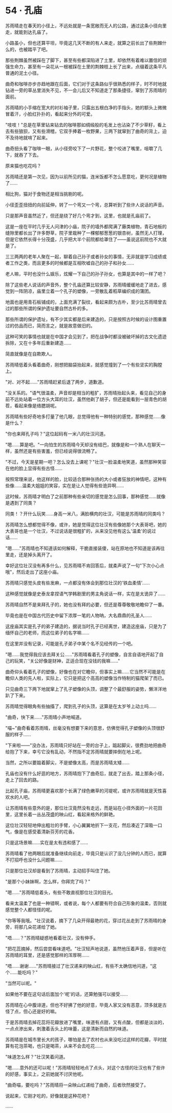 <link rel="stylesheet" href="../styles/text.css" />
<h1>54 · 孔庙</h1>

苏雨晴走在春天的小径上，不远处就是一条宽敞而无人的公路，通过这条小径向里走，就能到达孔庙了。

小路虽小，但也还算平坦，毕竟这几天不断的有人来走，就算之前长出了些荆棘什么的，也被踏平了吧。

那些荆棘虽然被踩在了脚下，甚至有些都深陷进了土里，却依然有着难以置信的顽强生命力，甚至有一朵花从一根被踩在土里的荆棘枝上长了出来，点缀着这条平凡普通的泥土小径。

曲奇和咖啡亦步亦趋地跟在后面，它们对于这条路似乎很熟悉的样子，时不时地就钻进一旁的草丛里消失不见，不一会儿后又不知道走了那条捷径，窜到了苏雨晴的面前。

苏雨晴的小手缩在宽大的衬衫袖子里，只露出五根白净的手指头，她的额头上微微冒着汗，小脸红扑扑的，看起来分外的可爱。

"吱吱！"总是在草里钻来钻去的咖啡那如绸缎般的毛发上也沾染了不少草籽，看上去有些狼狈，又有些滑稽，它双手捧着一枚野果，三两下就窜到了曲奇的背上，迫不及待地就啃了起来。

曲奇扭头看了咖啡一眼，从小径旁咬下了一片野花，整个咬进了嘴里，咀嚼了几下，就吞了下去。

原来猫也吃花吗？

苏雨晴还是第一次见，因为以前所见的猫，连米饭都不怎么愿意吃，更何况是植物了……

相比狗，猫对于食物还是相当挑剔的呢。

小径歪歪扭扭的向前延伸，转了一个弯又一个弯，总算听到了些许人说话的声音。

只是那声音虽然近了，但还是绕了好几个弯才到，这里，也就是孔庙前了。

这是一座在平时几乎无人问津的小庙，院子的墙外都爬满了藤类植物，青石地板的缝隙里都长出了许多野草，院子里栽种了一棵郁郁葱葱的银杏树，虽然无人打理，但是它依然长得十分茂盛，几乎把大半个前院都给罩住了——虽说这前院也不大就是了。

三三两两的老年人聚在一起，聊着自己孙子或者孙女的事情，无非就是学习成绩或者工作之类，而且更多的时候都是互相吹嘘自己的孙子和孙女……

老人嘛，平时也没什么娱乐，炫耀一下自己的孙子孙女，也算是其中的一样了吧？

除了这些老人说话的声音外，整个孔庙还算比较安静，苏雨晴缓缓地走了进去，感觉到一阵阴凉，庙里立着一个孔子的塑像，一旁散乱着稻草编织成的蒲团。

地面也是用青石板铺成的，上面充满了裂纹，看起来颇为古朴，至少比苏雨晴曾去过的那些所谓的保护遗址要自然古朴的多。

那些所谓的保护遗址，有不少其实都是后来建造的，只是按照古时候的设计图重置过的仿品而已，简而言之，就是故意做旧的。

这种可笑的事情也就是在中国才会见到了，把在战争时都没被破坏掉的古文化遗迹拆除，又在十多年后重新建造……

简直就像是在自欺欺人。

苏雨晴低着头看着曲奇，刚想把脑袋抬起来，就感觉撞到了一个有些坚实的胸膛上。

"对、对不起……"苏雨晴赶紧后退了两步，道歉道。

"没关系的。"语气很温柔，声音却是相当的粗犷，苏雨晴抬起头来，看见自己的身前不远处站着一位方头大耳的壮汉，虽然他剃了胡子，但还是能看到一层青色的胡茬，看起来像是络腮胡呢。

苏雨晴有些好奇地多打量了他几眼，总觉得他有一种特别的感觉，那种感觉……像是什么？

"你也来拜孔子吗？"这位起码有一米八的壮汉问道。

"嗯……算是吧。"一向怕生的苏雨晴今天却没有结巴，就像是和一个熟人在聊天一样，虽然还是有些害羞，但已经说得很流畅了。

"不过，今天是星期一吧？怎么没去上课呢？"壮汉一脸温柔地笑道，虽然那种笑容在他的脸上显得有些古怪……

按照常理来说，他这样的脸，比较适合那种张扬的大小或者狂放的神情吧，这种有些像……温柔大姐姐的笑容，实在是让人觉得有些诡异啊……

这时候，苏雨晴才明白了之前那种有些亲切的感觉是怎么回事，那种感觉……就像是遇到了同类？

同类！？开什么玩笑……身高一米八，满脸横肉的壮汉，可能是苏雨晴的同类吗？

苏雨晴怎么想都觉得不像，或许，她是觉得这位壮汉有些像她那个大表哥吧，她的大表哥也是一个壮汉，不过说话是很粗犷的，从来没见他有这么'温柔'的说过话……

"嗯……"苏雨晴也不知道该如何解释，干脆直接装傻，站在原地也不知道是该再往里走，还是掉头离开了。

幸好这位壮汉没有再多什么，见苏雨晴不肯回答后，就柔声说了一句"下次小心点哦"，然后走出了这座小庙。

苏雨晴只感觉头皮有些发麻，一点都没有体会到那位壮汉的'铁血柔情'……

这种感觉就像是史泰龙拿捏语气学韩剧里的男主角说话一样，实在是太诡异了……

苏雨晴自然不是来拜孔子的，她也没有拜的必要，但还是尊尊敬敬地瞻仰了一番。

毕竟也是在中国古代历史中留下浓厚一笔的人物呐，大名鼎鼎的孔圣人……

这座庙其实是孔子的弟子建造的，据说当时孔子已经离世，建造这座庙，只是为了缅怀自己的老师，而这位弟子的名字嘛……

在这里并没有记录，可能是孔子弟子中某个名不见经传的一个吧。

"嗯……我觉得我应该去拜关公……"苏雨晴看着孔子的塑像，自言自语地开起了自己的玩笑，"关公好像是财神，正适合现在没钱的我嘛……"

曲奇仰头看着孔子的塑像，好像也在对它瞻仰，但事实上嘛……它当然不可能是在瞻仰人类的先人啦，实际上，它只是把这个高高的塑像当作特制的猫爬架了而已。

只见曲奇三下两下地就窜上了孔子塑像的头顶，调整了个最舒服的姿势，懒洋洋地趴了下来。

苏雨晴觉得眼角有些抽搐了，爬到孔子的头顶，这算是在太岁爷上动土吗……

"曲奇，快下来……"苏雨晴小声地喊道。

"喵\~"曲奇看着苏雨晴，丝毫没有想要下来的意思，仿佛觉得孔子塑像的头顶很舒服的样子……

"下来啦——"没办法，苏雨晴只好站在一旁的台子上，踮起脚尖，很费劲地把曲奇给抱了下来，幸亏它没有乱动，不然指不定苏雨晴就要摔倒在地上呢。

当然，之所以要踮着脚尖，不是塑像太高，而是苏雨晴太矮……

孔庙也没有什么好逛的地方，苏雨晴抱下了曲奇后，就走了出去，踏上那条小径，走上了回去的路。

比起孔子庙，苏雨晴更喜欢那个长满了绿色嫩草的河堤呢，或许苏雨晴就是天性喜欢水的人吧。

让苏雨晴有些意外的是，那位壮汉竟然没有走远，而是站在小径外面的一片花田里，这里长着一丛丛茂盛的映山红，看起来格外的鲜艳。

这位壮汉轻轻地伸出粗壮的手臂，小心翼翼地折下一支花，然后凑近了深吸一口气，像是在感受着清新芬芳的花香。

只是这场景嘛……实在是太有违和感了……

苏雨晴看了他两眼后就准备继续向前走，毕竟只是认识了没几分钟的人而已，就算不打招呼也没什么问题嘛……

只是那位壮汉却是看到了苏雨晴，主动招手叫住了她。

"是那个小妹妹啊，怎么样，你拜完了吗？"

"嗯……"苏雨晴低着头，有些不敢直视那位壮汉的目光。

看来太温柔了也是一种错啊，或者说，每个人都要有符合自己形象的温柔，否则就感觉整个人都怪怪的呢。

"你等等我哦。"壮汉说着，摘下了几朵开得最艳的花，穿过花丛走到了苏雨晴的身旁，将那几朵花递给了她。

"唔……？"苏雨晴疑惑地看着壮汉，没有伸手。

"把花蕊摘掉，然后尝尝看味道吧。"壮汉轻声地说道，虽然他压着声音，但是听在苏雨晴的耳里，还是感觉那样的浑厚啊……

"唔……谢谢……"苏雨晴接过了壮汉递来的映山红，有些不太确信地问道，"这个……能吃吗？"

"当然可以呢。"

如果他不要在这句话后面加个'呢'的话，还算勉强可以接受……

苏雨晴在心中腹诽道，但也不好拂了他的好意，毕竟人家又没有恶意，顶多就是古怪了点，但心还是好的嘛。

于是苏雨晴去掉花蕊将花瓣放进了嘴里，味道有点甜，又有点酸，但都是淡淡的，一点点渗出来，刺激着舌头上的味蕾，这是清新而自然的味道。

苏雨晴是在城市里长大的孩子，哪怕是去了农村也从来没吃过这样的花瓣，平时就算有花泡茶喝，也只是喝茶，从来不会去吃花……

"味道怎么样？"壮汉笑着问道。

"嗯……意外的还可以呢！"苏雨晴轻轻地点了点头，对这个古怪的壮汉也有了些许的好感，事实上，之前她就不讨厌他呢。

"曲奇喵，要吃吗？"苏雨晴将一朵映山红递给了曲奇，后者欣然接受了。

说起来，它刚才吃的，好像就是这种花吧？

……
